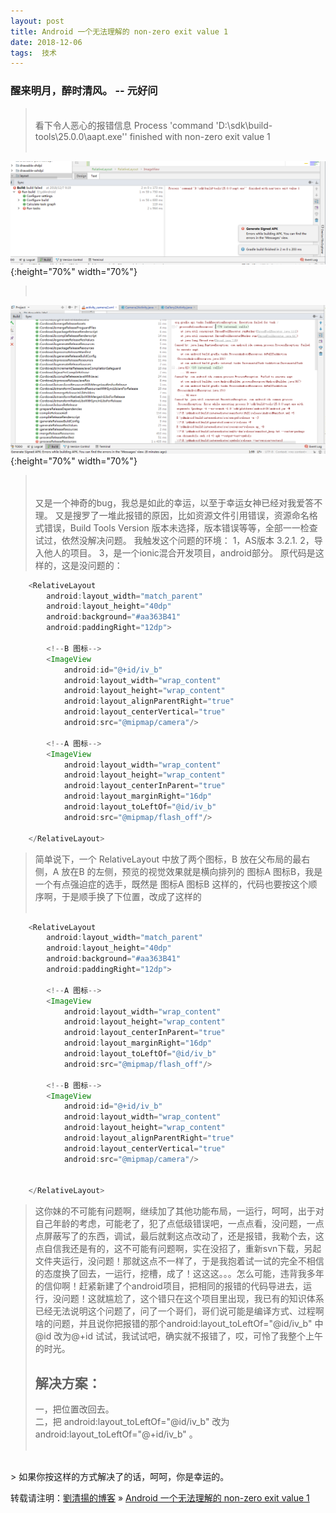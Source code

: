 ```yaml
---
layout: post  
title: Android 一个无法理解的 non-zero exit value 1  
date: 2018-12-06  
tags:  技术
---
```

### 醒来明月，醉时清风。  -- 元好问  

> <br/>
> 看下令人恶心的报错信息  Process 'command 'D:\sdk\build-tools\25.0.0\aapt.exe'' finished with non-zero exit value 1
> <br/>
> <br/>
![](/images/posts/android_non_zero_exit_value_1/error1.png){:height="70%" width="70%"}
> <br/>
> 
![](/images/posts/android_non_zero_exit_value_1/error2.png){:height="70%" width="70%"}
> <br/>
> <br/>
> 又是一个神奇的bug，我总是如此的幸运，以至于幸运女神已经对我爱答不理。  
> 又是搜罗了一堆此报错的原因，比如资源文件引用错误，资源命名格式错误，Build Tools Version 版本未选择，版本错误等等，全部一一检查试过，依然没解决问题。
> 我触发这个问题的环境：  
> 1，AS版本 3.2.1.   
> 2，导入他人的项目。   
> 3，是一个ionic混合开发项目，android部分。   
> 原代码是这样的，这是没问题的：   
> <br/>

```java
    <RelativeLayout
        android:layout_width="match_parent"
        android:layout_height="40dp"
        android:background="#aa363B41"
        android:paddingRight="12dp">

        <!--B 图标-->
        <ImageView
            android:id="@+id/iv_b"
            android:layout_width="wrap_content"
            android:layout_height="wrap_content"
            android:layout_alignParentRight="true"
            android:layout_centerVertical="true"
            android:src="@mipmap/camera"/>

        <!--A 图标-->
        <ImageView
            android:layout_width="wrap_content"
            android:layout_height="wrap_content"
            android:layout_centerInParent="true"
            android:layout_marginRight="16dp"
            android:layout_toLeftOf="@id/iv_b"
            android:src="@mipmap/flash_off"/>

    </RelativeLayout>
```
> 简单说下，一个 RelativeLayout 中放了两个图标，B 放在父布局的最右侧，A 放在B 的左侧，预览的视觉效果就是横向排列的    图标A 图标B，我是一个有点强迫症的选手，既然是 图标A 图标B 这样的，代码也要按这个顺序啊，于是顺手换了下位置，改成了这样的    
> <br/>

```java
    <RelativeLayout
        android:layout_width="match_parent"
        android:layout_height="40dp"
        android:background="#aa363B41"
        android:paddingRight="12dp">

        <!--A 图标-->
        <ImageView
            android:layout_width="wrap_content"
            android:layout_height="wrap_content"
            android:layout_centerInParent="true"
            android:layout_marginRight="16dp"
            android:layout_toLeftOf="@id/iv_b"
            android:src="@mipmap/flash_off"/>

        <!--B 图标-->
        <ImageView
            android:id="@+id/iv_b"
            android:layout_width="wrap_content"
            android:layout_height="wrap_content"
            android:layout_alignParentRight="true"
            android:layout_centerVertical="true"
            android:src="@mipmap/camera"/>


    </RelativeLayout>
```
> 这你妹的不可能有问题啊，继续加了其他功能布局，一运行，呵呵，出于对自己年龄的考虑，可能老了，犯了点低级错误吧，一点点看，没问题，一点点屏蔽写了的东西，调试，最后就剩这点改动了，还是报错，我勒个去，这点自信我还是有的，这不可能有问题啊，实在没招了，重新svn下载，另起文件夹运行，没问题！那就这点不一样了，于是我抱着试一试的完全不相信的态度换了回去，一运行，挖槽，成了！这这这。。。怎么可能，违背我多年的信仰啊！赶紧新建了个android项目，把相同的报错的代码导进去，运行，没问题！这就尴尬了，这个错只在这个项目里出现，我已有的知识体系已经无法说明这个问题了，问了一个哥们，哥们说可能是编译方式、过程啊啥的问题，并且说你把报错的那个android:layout_toLeftOf="@id/iv_b"  中@id 改为@+id 试试，我试试吧，确实就不报错了，哎，可怜了我整个上午的时光。
> <br/>
> ## 解决方案：  
> 一，把位置改回去。  
> 二，把 android:layout_toLeftOf="@id/iv_b"  改为 android:layout_toLeftOf="@+id/iv_b" 。  
> <br/>


<br/>
> 如果你按这样的方式解决了的话，呵呵，你是幸运的。  
<br/> 

转载请注明：[劉清揚的博客](http://xiongzhoudadi.com) » [ Android 一个无法理解的 non-zero exit value 1 ](http://xiongzhoudadi.com/2018/12/android-non-zero-exit-value-1/)  